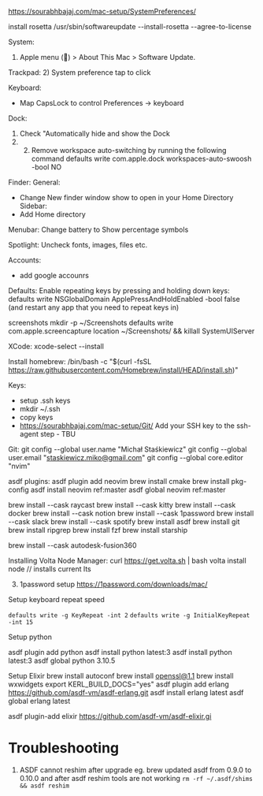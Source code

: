 https://sourabhbajaj.com/mac-setup/SystemPreferences/


install rosetta 
/usr/sbin/softwareupdate --install-rosetta --agree-to-license




System:
1) Apple menu () > About This Mac > Software Update.

Trackpad:
2) System preference tap to click

Keyboard:
- Map CapsLock to control Preferences -> keyboard

Dock:
1) Check "Automatically hide and show the Dock
2) 2) Remove workspace auto-switching by running the following command
defaults write com.apple.dock workspaces-auto-swoosh -bool NO

Finder:
General:
- Change New finder window show to open in your Home Directory
Sidebar:
- Add Home directory

Menubar:
Change battery to Show percentage symbols

Spotlight:
Uncheck fonts, images, files etc.

Accounts:
- add google accounrs

Defaults:
Enable repeating keys by pressing and holding down keys: defaults write NSGlobalDomain ApplePressAndHoldEnabled -bool false (and restart any app that you need to repeat keys in)

screenshots
mkdir -p ~/Screenshots
defaults write com.apple.screencapture location ~/Screenshots/ && killall SystemUIServer



XCode:
xcode-select --install


Install homebrew:
/bin/bash -c "$(curl -fsSL https://raw.githubusercontent.com/Homebrew/install/HEAD/install.sh)"

Keys:
- setup .ssh keys
- mkdir ~/.ssh
- copy keys
- https://sourabhbajaj.com/mac-setup/Git/ Add your SSH key to the ssh-agent step - TBU


Git:
git config --global user.name "Michał Staśkiewicz"
git config --global user.email "staskiewicz.miko@gmail.com"
git config --global core.editor "nvim"

asdf plugins:
asdf plugin add neovim
brew install cmake
brew install pkg-config
asdf install neovim ref:master
asdf global neovim ref:master



brew install --cask raycast
brew install --cask kitty
brew install --cask docker
brew install --cask notion
brew install --cask 1password
brew install --cask slack
brew install --cask spotify
brew install asdf
brew install git
brew install ripgrep
brew install fzf
brew install starship

brew install --cask autodesk-fusion360

Installing Volta Node Manager:
curl https://get.volta.sh | bash
volta install node // installs current lts

3) 1password setup
https://1password.com/downloads/mac/

Setup keyboard repeat speed

```defaults write -g KeyRepeat -int 2```
```defaults write -g InitialKeyRepeat -int 15```

Setup python

asdf plugin add python
asdf install python latest:3
asdf install python latest:3
asdf global python 3.10.5

Setup Elixir
brew install autoconf
brew install openssl@1.1
brew install wxwidgets
export KERL_BUILD_DOCS="yes"
asdf plugin add erlang https://github.com/asdf-vm/asdf-erlang.git
asdf install erlang latest
asdf global erlang latest

asdf plugin-add elixir https://github.com/asdf-vm/asdf-elixir.gi


# Troubleshooting
1) ASDF cannot reshim after upgrade eg. brew updated asdf from 0.9.0 to 0.10.0 and after asdf reshim tools are not working
```rm -rf ~/.asdf/shims && asdf reshim```

